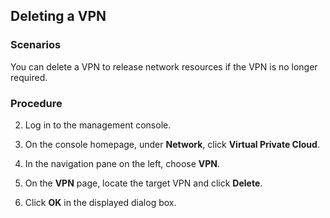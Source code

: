 ## Deleting a VPN

### Scenarios

You can delete a VPN to release network resources if the VPN is no longer
required.

### Procedure

2.  Log in to the management console.

3.  On the console homepage, under **Network**, click **Virtual Private Cloud**.

4.  In the navigation pane on the left, choose **VPN**.

5.  On the **VPN** page, locate the target VPN and click **Delete**.

6.  Click **OK** in the displayed dialog box.
